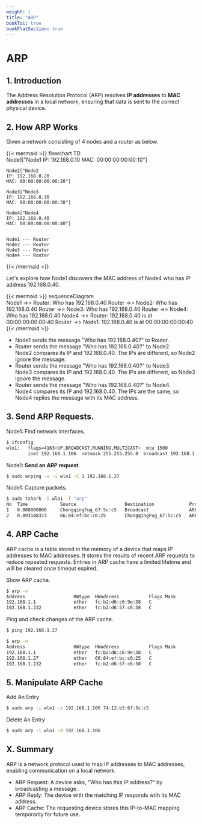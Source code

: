 ```yaml
---
weight: 1
title: "ARP"
bookToc: true
bookFlatSection: true
---
```


# ARP
## 1. Introduction
The Address Resolution Protocol (ARP) resolves **IP addresses** to **MAC addresses** in a local network, ensuring that data is sent to the correct physical device.


## 2. How ARP Works
Given a network consisting of 4 nodes and a router as below.

{{< mermaid >}}
flowchart TD        
    Node1["Node1
    IP: 192.168.0.10
    MAC: 00:00:00:00:00:10"]

    Node2["Node2
    IP: 192.168.0.20
    MAC: 00:00:00:00:00:20"]

    Node3["Node3
    IP: 192.168.0.30
    MAC: 00:00:00:00:00:30"]

    Node4["Node4
    IP: 192.168.0.40
    MAC: 00:00:00:00:00:40"]


    Node1 --- Router
    Node2 --- Router
    Node3 --- Router
    Node4 --- Router
{{< /mermaid >}}


Let's explore how Node1 discovers the MAC address of Node4 who has IP address 192.168.0.40.

{{< mermaid >}}
sequenceDiagram   
    Node1 ->> Router: Who has 192.168.0.40
    Router ->> Node2: Who has 192.168.0.40
    Router ->> Node3: Who has 192.168.0.40
    Router ->> Node4: Who has 192.168.0.40
    Node4 ->> Router: 192.168.0.40 is at 00:00:00:00:00:40
    Router ->> Node1: 192.168.0.40 is at 00:00:00:00:00:40
{{< /mermaid >}}

-   Node1 sends the message "Who has 192.168.0.40?" to Router.
-   Router sends the message "Who has 192.168.0.40?" to Node2.  
    Node2 compares its IP and 192.168.0.40. The IPs are different, so Node2 ignore the message.
-   Router sends the message "Who has 192.168.0.40?" to Node3.  
    Node3 compares its IP and 192.168.0.40. The IPs are different, so Node3 ignore the message.
-   Router sends the message "Who has 192.168.0.40?" to Node4.  
    Node4 compares its IP and 192.168.0.40. The IPs are the same, so Node4 replies the message with its MAC address.


## 3. Send ARP Requests.
Node1: Find network interfaces.
```sh
$ ifconfig
wlo1:   flags=4163<UP,BROADCAST,RUNNING,MULTICAST>  mtu 1500
        inet 192.168.1.106  netmask 255.255.255.0  broadcast 192.168.1.255
```

Node1: **Send an ARP request**.  
```sh
$ sudo arping -v -i wlo1 -C 1 192.168.1.27
```

Node1: Capture packets.
```sh
$ sudo tshark -i wlo1 -f "arp"
No  Time            Source                  Destination             Protocol    Len     Info
1   0.000000000	    ChongqingFug_67:5c:c5   Broadcast	            ARP	        58	    Who has 192.168.1.27? Tell 192.168.1.106
2   0.093148373	    66:84:ef:bc:c6:25       ChongqingFug_67:5c:c5   ARP	        60	    192.168.1.27 is at 66:84:ef:bc:c6:25
```


## 4. ARP Cache
ARP cache is a table stored in the memory of a device that maps IP addresses to MAC addresses. It stores the results of recent ARP requests to reduce repeated requests. Entries in ARP cache have a limited lifetime and will be cleared once timeout expired.  
  
Show ARP cache.
```sh
$ arp -n
Address                  HWtype  HWaddress           Flags Mask            Iface
192.168.1.1              ether   fc:b2:d6:c6:9e:38   C                     wlo1
192.168.1.232            ether   fc:b2:d6:57:c6:58   C                     wlo1
```

Ping and check changes of the ARP cache.
```sh
$ ping 192.168.1.27

$ arp -n
Address                  HWtype  HWaddress           Flags Mask            Iface
192.168.1.1              ether   fc:b2:d6:c6:9e:38   C                     wlo1
192.168.1.27             ether   66:84:ef:bc:c6:25   C                     wlo1
192.168.1.232            ether   fc:b2:d6:57:c6:58   C                     wlo1
```

## 5. Manipulate ARP Cache
Add An Entry
```sh
$ sudo arp -i wlo1 -s 192.168.1.106 74:12:b3:67:5c:c5
```

Delete An Entry
```sh
$ sudo arp -i wlo1 -d 192.168.1.106
```


## X. Summary
ARP is a network protocol used to map IP addresses to MAC addresses, enabling communication on a local network.
- ARP Request: A device asks, “Who has this IP address?” by broadcasting a message.
- ARP Reply: The device with the matching IP responds with its MAC address.
- ARP Cache: The requesting device stores this IP-to-MAC mapping temporarily for future use.